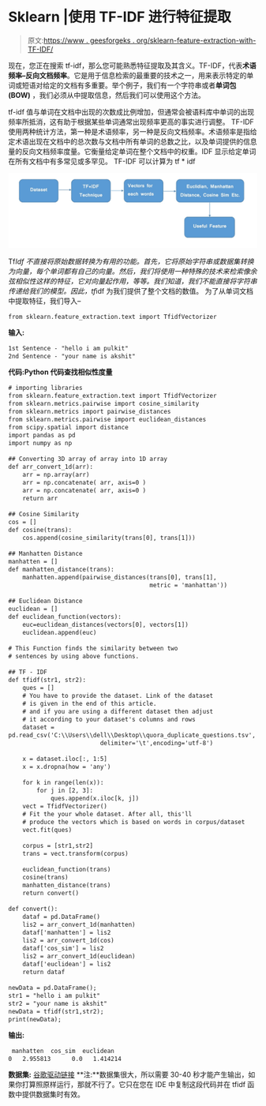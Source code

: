 # Sklearn |使用 TF-IDF 进行特征提取

> 原文:[https://www . geesforgeks . org/sklearn-feature-extraction-with-TF-IDF/](https://www.geeksforgeeks.org/sklearn-feature-extraction-with-tf-idf/)

现在，您正在搜索 tf-idf，那么您可能熟悉特征提取及其含义。TF-IDF，代表**术语频率–反向文档频率**。它是用于信息检索的最重要的技术之一，用来表示特定的单词或短语对给定的文档有多重要。举个例子，我们有一个字符串或者**单词包(BOW)** ，我们必须从中提取信息，然后我们可以使用这个方法。

tf-idf 值与单词在文档中出现的次数成比例增加，但通常会被语料库中单词的出现频率所抵消，这有助于根据某些单词通常出现频率更高的事实进行调整。
TF-IDF 使用两种统计方法，第一种是术语频率，另一种是反向文档频率。术语频率是指给定术语出现在文档中的总次数与文档中所有单词的总数之比，以及单词提供的信息量的反向文档频率度量。它衡量给定单词在整个文档中的权重。IDF 显示给定单词在所有文档中有多常见或多罕见。
TF-IDF 可以计算为 tf * idf

![](img/befa0f3501cbb5600643872f4be54474.png)

Tf*Idf 不直接将原始数据转换为有用的功能。首先，它将原始字符串或数据集转换为向量，每个单词都有自己的向量。然后，我们将使用一种特殊的技术来检索像余弦相似性这样的特征，它对向量起作用，等等。我们知道，我们不能直接将字符串传递给我们的模型。因此，tf*idf 为我们提供了整个文档的数值。
为了从单词文档中提取特征，我们导入–

```
from sklearn.feature_extraction.text import TfidfVectorizer
```

**输入:**

```
1st Sentence - "hello i am pulkit"
2nd Sentence - "your name is akshit"

```

 **代码:Python 代码查找相似性度量**

```
# importing libraries
from sklearn.feature_extraction.text import TfidfVectorizer
from sklearn.metrics.pairwise import cosine_similarity
from sklearn.metrics import pairwise_distances
from sklearn.metrics.pairwise import euclidean_distances
from scipy.spatial import distance
import pandas as pd
import numpy as np

## Converting 3D array of array into 1D array
def arr_convert_1d(arr):
    arr = np.array(arr)
    arr = np.concatenate( arr, axis=0 )
    arr = np.concatenate( arr, axis=0 )
    return arr

## Cosine Similarity
cos = []
def cosine(trans):
    cos.append(cosine_similarity(trans[0], trans[1]))

## Manhatten Distance
manhatten = []
def manhatten_distance(trans):
    manhatten.append(pairwise_distances(trans[0], trans[1], 
                                        metric = 'manhattan'))

## Euclidean Distance
euclidean = []
def euclidean_function(vectors):
    euc=euclidean_distances(vectors[0], vectors[1])
    euclidean.append(euc)

# This Function finds the similarity between two 
# sentences by using above functions.

## TF - IDF
def tfidf(str1, str2):
    ques = []
    # You have to provide the dataset. Link of the dataset 
    # is given in the end of this article. 
    # and if you are using a different dataset then adjust 
    # it according to your dataset's columns and rows
    dataset = pd.read_csv('C:\\Users\\dell\\Desktop\\quora_duplicate_questions.tsv', 
                          delimiter='\t',encoding='utf-8')

    x = dataset.iloc[:, 1:5]
    x = x.dropna(how = 'any')

    for k in range(len(x)):
        for j in [2, 3]:
            ques.append(x.iloc[k, j])
    vect = TfidfVectorizer()
    # Fit the your whole dataset. After all, this'll 
    # produce the vectors which is based on words in corpus/dataset
    vect.fit(ques)

    corpus = [str1,str2]
    trans = vect.transform(corpus)

    euclidean_function(trans)
    cosine(trans)
    manhatten_distance(trans)
    return convert()

def convert():
    dataf = pd.DataFrame()
    lis2 = arr_convert_1d(manhatten)
    dataf['manhatten'] = lis2
    lis2 = arr_convert_1d(cos)
    dataf['cos_sim'] = lis2
    lis2 = arr_convert_1d(euclidean)
    dataf['euclidean'] = lis2
    return dataf

newData = pd.DataFrame(); 
str1 = "hello i am pulkit"
str2 = "your name is akshit"
newData = tfidf(str1,str2);
print(newData);
```

**输出:**

```
 manhatten  cos_sim  euclidean
0   2.955813      0.0   1.414214 
```

**数据集:** [谷歌驱动链接](https://drive.google.com/open?id=1JPTG0LlrFyTgX1IdlX0PyL5_iuIafZjN)
**注:**数据集很大，所以需要 30-40 秒才能产生输出，如果你打算照原样运行，那就不行了。它只在您在 IDE 中复制这段代码并在 tfidf 函数中提供数据集时有效。